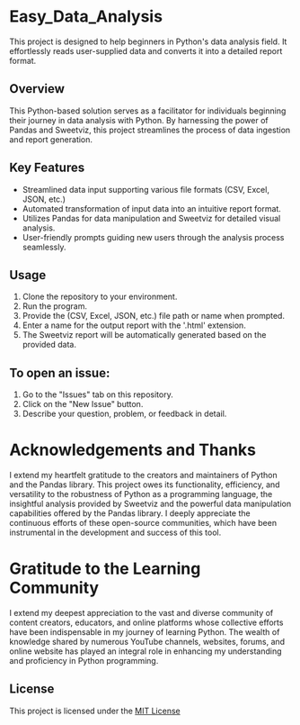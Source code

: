 # Easy_Data_Analysis
This project is designed to help beginners in Python's data analysis field. It effortlessly reads user-supplied data and converts it into a detailed report format.

## Overview

This Python-based solution serves as a facilitator for individuals beginning their journey in data analysis with Python. By harnessing the power of Pandas and Sweetviz, this project streamlines the process of data ingestion and report generation.

## Key Features

- Streamlined data input supporting various file formats (CSV, Excel, JSON, etc.)
- Automated transformation of input data into an intuitive report format.
- Utilizes Pandas for data manipulation and Sweetviz for detailed visual analysis.
- User-friendly prompts guiding new users through the analysis process seamlessly.

## Usage

1. Clone the repository to your environment.
2. Run the program.
2. Provide the (CSV, Excel, JSON, etc.) file path or name when prompted.
3. Enter a name for the output report with the '.html' extension.
4. The Sweetviz report will be automatically generated based on the provided data.

## To open an issue:

1) Go to the "Issues" tab on this repository.
2) Click on the "New Issue" button.
3) Describe your question, problem, or feedback in detail.
 
# Acknowledgements and Thanks 
 
I extend my heartfelt gratitude to the creators and maintainers of Python and the Pandas library. This project owes its functionality, efficiency, and versatility to the robustness of Python as a programming language, the insightful analysis provided by Sweetviz and the powerful data manipulation capabilities offered by the Pandas library. I deeply appreciate the continuous efforts of these open-source communities, which have been instrumental in the development and success of this tool.

# Gratitude to the Learning Community

I extend my deepest appreciation to the vast and diverse community of content creators, educators, and online platforms whose collective efforts have been indispensable in my journey of learning Python. The wealth of knowledge shared by numerous YouTube channels, websites, forums, and online website has played an integral role in enhancing my understanding and proficiency in Python programming.


## License

This project is licensed under the [MIT License](LICENSE)

